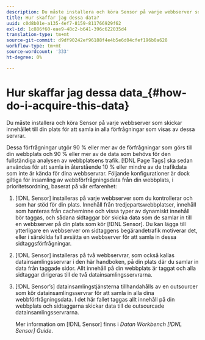```yaml
---
description: Du måste installera och köra Sensor på varje webbserver som skickar innehållet till din plats för att samla in alla förfrågningar som visas av dessa servrar.
title: Hur skaffar jag dessa data?
uuid: c0d8b01e-a135-4ef7-8159-811766929f62
exl-id: 1c886f60-eae9-48c2-b641-396c622035d4
translation-type: tm+mt
source-git-commit: d9df90242ef96188f4e4b5e6d04cfef196b0a628
workflow-type: tm+mt
source-wordcount: '333'
ht-degree: 0%

---
```


# Hur skaffar jag dessa data_{#how-do-i-acquire-this-data}

Du måste installera och köra Sensor på varje webbserver som skickar innehållet till din plats för att samla in alla förfrågningar som visas av dessa servrar.

Dessa förfrågningar utgör 90 % eller mer av de förfrågningar som görs till din webbplats och 90 % eller mer av de data som behövs för den fullständiga analysen av webbplatsens trafik. [!DNL Page Tags] ska sedan användas för att samla in återstående 10 % eller mindre av de trafikdata som inte är kända för dina webbservrar. Följande konfigurationer är dock giltiga för insamling av webbförfrågningsdata från din webbplats, i prioritetsordning, baserat på vår erfarenhet:

1. [!DNL Sensor] installeras på varje webbserver som du kontrollerar och som har stöd för din plats. Innehåll från tredjepartswebbplatser, innehåll som hanteras från cacheminne och vissa typer av dynamiskt innehåll bör taggas, och sådana sidtaggar bör skicka data som de samlar in till en webbserver på din plats som kör [!DNL Sensor]. Du kan lägga till ytterligare en webbserver om sidtaggens begärandetrafik motiverar det, eller i särskilda fall avsätta en webbserver för att samla in dessa sidtaggsförfrågningar.
1. [!DNL Sensor] installeras på två webbservrar, som också kallas datainsamlingsservrar i den här handboken, på din plats där du samlar in data från taggade sidor. Allt innehåll på din webbplats är taggat och alla sidtaggar dirigeras till de två datainsamlingsservrarna.
1. [!DNL Sensor’s] datainsamlingstjänsterna tillhandahålls av en outsourcer som kör datainsamlingsservrar för att samla in alla dina webbförfrågningsdata. I det här fallet taggas allt innehåll på din webbplats och sidtaggarna skickar data till de outsourcade datainsamlingsservrarna.

   Mer information om [!DNL Sensor] finns i *Datan Workbench [!DNL Sensor] Guide*.
